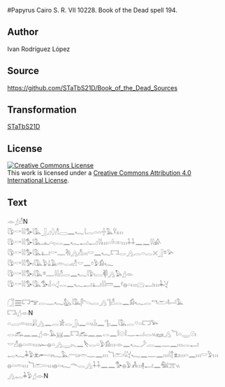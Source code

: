 #Papyrus Cairo S. R. VII 10228. Book of the Dead spell 194.

## Author 

Ivan Rodríguez López

## Source 

https://github.com/STaTbS21D/Book_of_the_Dead_Sources

## Transformation 

[STaTbS21D](https://statbs21d.github.io/)

## License 

<a rel="license" href="http://creativecommons.org/licenses/by/4.0/"><img alt="Creative Commons License" style="border-width:0" src="https://i.creativecommons.org/l/by/4.0/88x31.png" /></a><br />This work is licensed under a <a rel="license" href="http://creativecommons.org/licenses/by/4.0/">Creative Commons Attribution 4.0 International License</a>.

## Text 

𓁹𓊨𓀭N<br>
<rubrum>𓇋𓅱𓎡𓇋𓇋𓅜𓇋𓅓</rubrum>𓃀𓈎𓆭𓀭𓈀𓈖𓆑𓇋𓐛𓏏𓏏𓏶𓅓𓎃𓏤𓏥<br>
<rubrum>𓇋𓅱𓎡𓇋𓇋𓅜𓇋𓅓</rubrum>𓊵𓏏𓊪𓂋𓈖𓆑𓂝𓂝𓇋𓇋𓏥𓏏𓏐𓏒𓏥𓇑𓇑𓈖𓈖𓇋𓇋𓀉<br>
<rubrum>𓇋𓅱𓎡𓇋𓇋𓅜𓇋𓅓</rubrum>𓂞𓎡𓊃𓀓𓂻𓀭𓏥𓎟𓈖𓆑𓉐𓂋𓂻𓐛𓏏𓐛𓏴𓃀𓎼𓅪<br>
<rubrum>𓇋𓅱𓎡𓇋𓇋𓅜𓏤𓇋𓅓</rubrum>𓅱𓍑𓄿𓏛𓂋𓏤𓀭𓎟𓈖𓏌𓅱𓀁𓆑<br>
<rubrum>𓇋𓅱𓎡𓇋𓇋𓅜𓏤𓇋𓅓</rubrum>𓎼𓊃𓇋𓇋𓀭𓂋𓈖𓆑𓇋𓅱𓏤𓐛𓌞𓋴𓂻𓅃𓊨𓁹<br>
<rubrum>𓇋𓅱𓎡𓇋𓇋𓅜𓇋𓅓</rubrum>𓅜𓏤𓌉𓏏𓋑𓂋𓈖𓆑𓂝𓂞𓇋𓇋𓏠𓈖𓍊𓐍𓏏𓏥𓈍𓂝𓏥𓇓𓋔<br>
<br>
𓃂𓈗𓉐<rubrum>𓅠𓐛𓊃𓆑𓅽𓇋𓅓</rubrum>𓋴𓌫𓐛𓂻𓊹𓀭𓂋𓈖𓀁𓆑𓐛𓎔𓂧𓂡𓅓<br>
𓉐𓏤𓊨𓁹N<br>
𓏏𓐙𓏛𓏥𓇍𓇋𓂻𓈖𓐛𓀀𓂋𓃀𓏤𓈖𓏏𓏭𓍛𓏤𓈖𓊹𓊪𓈖𓇋𓅓𓐛𓎺𓏏𓉐𓅨<br>
𓂋𓃹𓈖𓈖𓊨𓁹𓅓𓄚𓈖𓉐𓃹𓈖𓈖𓂋𓈖𓎛𓇳𓎛𓊃𓂝𓂋𓏭𓈐𓂻𓆓𓏏𓇾𓇳𓏤<br>
𓎟𓀭𓐍𓏏𓏛𓏥𓆱𓐍𓏏𓂻𓇾𓏤𓈅𓈖𓌸𓂋𓏏𓅱𓀁𓏥𓁹𓈖𓆑𓌳𓐙𓈖𓊃𓈖𓏥𓂋𓂝<br>
𓉻𓆑𓇓𓅱𓁷𓏤𓄡𓏏𓏤𓆑𓅓𓂺𓏤𓏛𓊃𓈖𓏥<rubrum>𓆓𓂧𓇋𓋔𓆑𓈖𓊃𓈖𓏥</rubrum>𓇋𓐩𓁷𓏤𓏥𓏏𓈖𓏥𓎟𓅱𓏥<br>
𓐍𓏏𓏛𓏥<rubrum>𓆓𓂧𓏏𓏥𓐍𓏏𓆑𓄭𓂋𓂻𓇑𓇑𓈖𓈖</rubrum>𓅜𓐍𓅱𓀻𓏥𓊢𓂝𓈖𓅕𓊄𓏭<br>
𓂻𓉻𓇓𓅱𓊨𓁹N<br>
